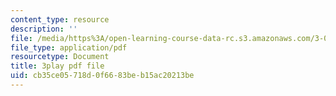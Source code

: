 ```yaml
---
content_type: resource
description: ''
file: /media/https%3A/open-learning-course-data-rc.s3.amazonaws.com/3-091sc-introduction-to-solid-state-chemistry-fall-2010/cb35ce05718d0f6683beb15ac20213be_wyoFOdR64U8.pdf
file_type: application/pdf
resourcetype: Document
title: 3play pdf file
uid: cb35ce05-718d-0f66-83be-b15ac20213be
---
```


